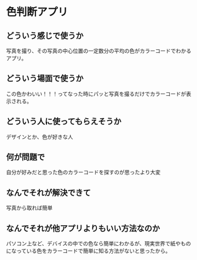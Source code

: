 # 色判断アプリ

## どういう感じで使うか
写真を撮り、その写真の中心位置の一定数分の平均の色がカラーコードでわかるアプリ。

## どういう場面で使うか
この色かわいい！！！ってなった時にパッと写真を撮るだけでカラーコードが表示される。

## どういう人に使ってもらえそうか
デザインとか、色が好きな人

## 何が問題で
自分が好みだと思った色のカラーコードを探すのが思ったより大変

## なんでそれが解決できて
写真から取れば簡単

## なんでそれが他アプリよりもいい方法なのか
パソコン上など、デバイスの中での色なら簡単にわかるが、現実世界で紙やものになっている色をカラーコードで簡単に知る方法がないと思ったから。